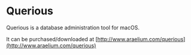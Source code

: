 # Querious

Querious is a database administration tool for macOS.

It can be purchased/downloaded at [http://www.araelium.com/querious](http://www.araelium.com/querious)